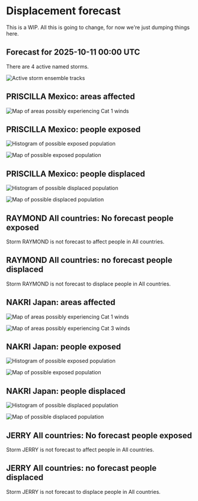 # Displacement forecast

This is a WIP. All this is going to change, for now we're just dumping things here.

## Forecast for 2025-10-11 00:00 UTC

There are 4 active named storms.

![Active storm ensemble tracks](ECMWF_TC_tracks_20251011000000.png)


## PRISCILLA Mexico: areas affected

![Map of areas possibly experiencing Cat 1 winds](impact-map_TC_ECMWF_ens_PRISCILLA_2025-10-11_00UTC_MEX_cat1.png)


## PRISCILLA Mexico: people exposed

![Histogram of possible exposed population](impact-histogram_TC_ECMWF_ens_PRISCILLA_2025-10-11_00UTC_MEX_exposed.png)

![Map of possible exposed population](impact-map_TC_ECMWF_ens_PRISCILLA_2025-10-11_00UTC_MEX_exposed.png)


## PRISCILLA Mexico: people displaced

![Histogram of possible displaced population](impact-histogram_TC_ECMWF_ens_PRISCILLA_2025-10-11_00UTC_MEX_displaced.png)


![Map of possible displaced population](impact-map_TC_ECMWF_ens_PRISCILLA_2025-10-11_00UTC_MEX_displaced.png)


## RAYMOND All countries: No forecast people exposed

Storm RAYMOND is not forecast to affect people in All countries.


## RAYMOND All countries: no forecast people displaced

Storm RAYMOND is not forecast to displace people in All countries.


## NAKRI Japan: areas affected

![Map of areas possibly experiencing Cat 1 winds](impact-map_TC_ECMWF_ens_NAKRI_2025-10-11_00UTC_JPN_cat1.png)


![Map of areas possibly experiencing Cat 3 winds](impact-map_TC_ECMWF_ens_NAKRI_2025-10-11_00UTC_JPN_cat3.png)


## NAKRI Japan: people exposed

![Histogram of possible exposed population](impact-histogram_TC_ECMWF_ens_NAKRI_2025-10-11_00UTC_JPN_exposed.png)

![Map of possible exposed population](impact-map_TC_ECMWF_ens_NAKRI_2025-10-11_00UTC_JPN_exposed.png)


## NAKRI Japan: people displaced

![Histogram of possible displaced population](impact-histogram_TC_ECMWF_ens_NAKRI_2025-10-11_00UTC_JPN_displaced.png)


![Map of possible displaced population](impact-map_TC_ECMWF_ens_NAKRI_2025-10-11_00UTC_JPN_displaced.png)


## JERRY All countries: No forecast people exposed

Storm JERRY is not forecast to affect people in All countries.


## JERRY All countries: no forecast people displaced

Storm JERRY is not forecast to displace people in All countries.


